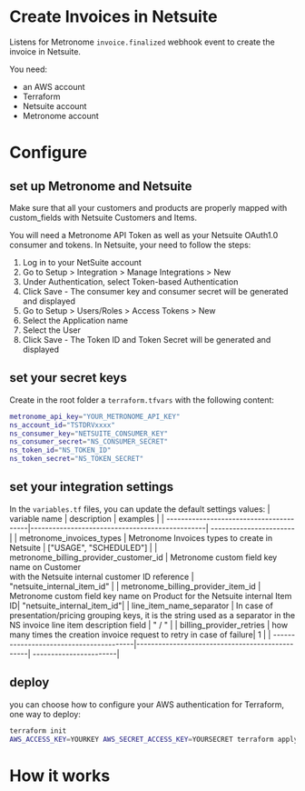# Create Invoices in Netsuite
Listens for Metronome `invoice.finalized` webhook event to create the invoice in Netsuite.

You need:
- an AWS account 
- Terraform
- Netsuite account
- Metronome account

# Configure
## set up Metronome and Netsuite
Make sure that all your customers and products are properly mapped with custom_fields with Netsuite Customers and Items.

You will need a Metronome API Token as well as your Netsuite OAuth1.0 consumer and tokens. In Netsuite, your need to follow the steps:
1. Log in to your NetSuite account 
2. Go to Setup > Integration > Manage Integrations > New 
3. Under Authentication, select Token-based Authentication 
4. Click Save - The consumer key and consumer secret will be generated and displayed 
5. Go to Setup > Users/Roles > Access Tokens > New 
6. Select the Application name 
7. Select the User 
8. Click Save - The Token ID and Token Secret will be generated and displayed 

## set your secret keys
Create in the root folder a `terraform.tfvars` with the following content:
```bash
metronome_api_key="YOUR_METRONOME_API_KEY"
ns_account_id="TSTDRVxxxx"
ns_consumer_key="NETSUITE_CONSUMER_KEY"
ns_consumer_secret="NS_CONSUMER_SECRET"
ns_token_id="NS_TOKEN_ID"
ns_token_secret="NS_TOKEN_SECRET"
```

## set your integration settings
In the `variables.tf` files, you can update the default settings values:
| variable name                           | description                                    | examples               |
| ----------------------------------------|------------------------------------------------| -----------------------|
| metronome_invoices_types                | Metronome Invoices types to create in Netsuite | ["USAGE", "SCHEDULED"] |
| metronome_billing_provider_customer_id  | Metronome custom field key name on Customer <br/> with the Netsuite internal customer ID reference      |   "netsuite_internal_item_id" |
| metronome_billing_provider_item_id | Metronome custom field key name on Product for the Netsuite internal Item ID| "netsuite_internal_item_id"|
| line_item_name_separator | In case of presentation/pricing grouping keys, it is the string used as a separator in the NS invoice line item description field | " / " |
| billing_provider_retries | how many times the creation invoice request to retry in case of failure| 1 |
| ----------------------------------------|------------------------------------------------| -----------------------|

## deploy

you can choose how to configure your AWS authentication for Terraform, one way to deploy:
```bash
terraform init
AWS_ACCESS_KEY=YOURKEY AWS_SECRET_ACCESS_KEY=YOURSECRET terraform apply
```

# How it works


